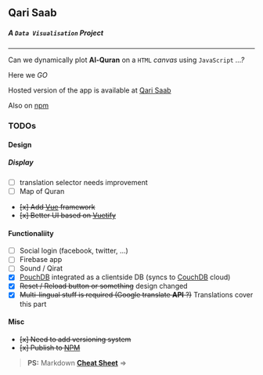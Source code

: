 ## Qari Saab

##### A `Data Visualisation` Project

---

Can we dynamically plot **Al-Quran** on a `HTML` _canvas_ using `JavaScript` _...?_

Here we _GO_

Hosted version of the app is available at [Qari Saab][hostedlink]

Also on [npm][npmqarisaab]

### TODOs

#### Design

##### Display

- [ ] translation selector needs improvement
- [ ] Map of Quran
- ~~[x] Add [Vue][vuelink] framework~~
- ~~[x] Better UI based on [Vuetify][vuetifylink]~~

#### Functionaliity

- [ ] Social login (facebook, twitter, ...)
- [ ] Firebase app
- [ ] Sound / Qirat
- [x] [PouchDB][pouchdb] integrated as a clientside DB (syncs to [CouchDB][couchdb] cloud)
- [x] ~~Reset / Reload button or something~~ design changed
- [x] ~~Multi-lingual stuff is required (Google translate **API** ?)~~ Translations cover this part

#### Misc

- ~~[x] Need to add versioning system~~
- ~~[x] Publish to [NPM][npmqarisaab]~~

> **PS:** Markdown [**Cheat Sheet**](https://github.com/adam-p/markdown-here/wiki/Markdown-Cheatsheet) =>

[hostedlink]: http://qarisaab.surge.sh
[vuelink]: https://github.com/vuejs/vue
[vuetifylink]: https://github.com/vuetifyjs/vuetify
[npmqarisaab]: https://www.npmjs.com/package/qarisaab
[pouchdb]: https://pouchdb.com/
[couchdb]: http://couchdb.apache.org/
